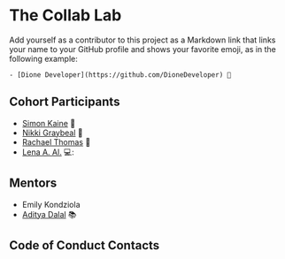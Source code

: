# The Collab Lab

Add yourself as a contributor to this project as a Markdown link that links your name to your GitHub profile and shows your favorite emoji, as in the following example:

    - [Dione Developer](https://github.com/DioneDeveloper) 💅

## Cohort Participants

- [Simon Kaine](https://github.com/simonkaine) :crystal_ball:
- [Nikki Graybeal](https://github.com/nikkigraybeal) :space_invader:
- [Rachael Thomas](https://github.com/rachael-t) :dizzy:
- [Lena A. Al.](https://github.com/lena-A-Al) 💻:

## Mentors

- Emily Kondziola
- [Aditya Dalal](https://github.com/adidalal) :books:

## Code of Conduct Contacts
